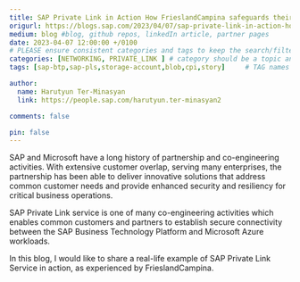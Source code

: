 ```yaml
---
title: SAP Private Link in Action How FrieslandCampina safeguards their integration flows with Azure Storage Account
origurl: https://blogs.sap.com/2023/04/07/sap-private-link-in-action-how-frieslandcampina-safeguards-their-integration-flows-with-azure-storage-account/
medium: blog #blog, github repos, linkedIn article, partner pages
date: 2023-04-07 12:00:00 +/0100
# PLEASE ensure consistent categories and tags to keep the search/filtering meaningful!
categories: [NETWORKING, PRIVATE_LINK ] # category should be a topic and sub-category primary product
tags: [sap-btp,sap-pls,storage-account,blob,cpi,story]     # TAG names should always be lowercase

author:
  name: Harutyun Ter-Minasyan
  link: https://people.sap.com/harutyun.ter-minasyan2

comments: false

pin: false
---
```

SAP and Microsoft have a long history of partnership and co-engineering activities. With extensive customer overlap, serving many enterprises, the partnership has been able to deliver innovative solutions that address common customer needs and provide enhanced security and resiliency for critical business operations.

SAP Private Link service is one of many co-engineering activities which enables common customers and partners to establish secure connectivity between the SAP Business Technology Platform and Microsoft Azure workloads.

In this blog, I would like to share a real-life example of SAP Private Link Service in action, as experienced by FrieslandCampina.

